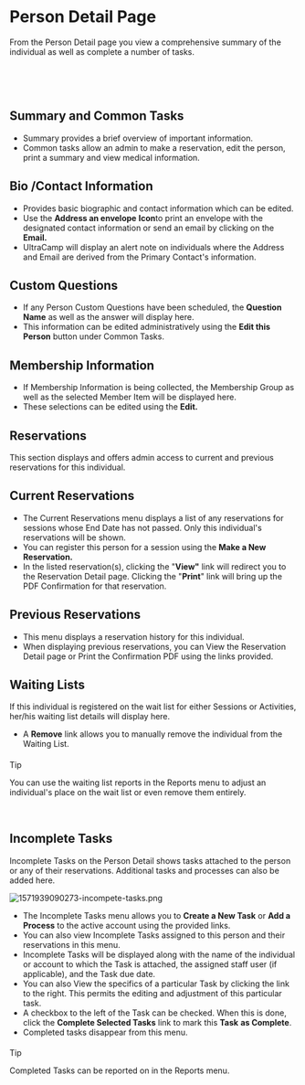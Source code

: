 # Person Detail Page
From the Person Detail page you view a comprehensive summary of the individual as well as complete a number of tasks.


 



 


## 


## Summary and Common Tasks


* Summary provides a brief overview of important information.
* Common tasks allow an admin to make a reservation, edit the person, print a summary and view medical information.


## 


## Bio /Contact Information


* Provides basic biographic and contact information which can be edited.
* Use the **Address an envelope** **Icon**to print an envelope with the designated contact information or send an email by clicking on the **Email.**
* UltraCamp will display an alert note on individuals where the Address and Email are derived from the Primary Contact's information.


## 


## Custom Questions


* If any Person Custom Questions have been scheduled, the **Question Name** as well as the answer will display here.
* This information can be edited administratively using the **Edit this Person** button under Common Tasks.


## 


## Membership Information


* If Membership Information is being collected, the Membership Group as well as the selected Member Item will be displayed here.
* These selections can be edited using the **Edit.**


## 


## Reservations


This section displays and offers admin access to current and previous reservations for this individual. 


## 


## Current Reservations


* The Current Reservations menu displays a list of any reservations for sessions whose End Date has not passed. Only this individual's reservations will be shown.
* You can register this person for a session using the **Make a New Reservation.**
* In the listed reservation(s), clicking the "**View"** link will redirect you to the Reservation Detail page. Clicking the "**Print**" link will bring up the PDF Confirmation for that reservation.


## 


## Previous Reservations


* This menu displays a reservation history for this individual.
* When displaying previous reservations, you can View the Reservation Detail page or Print the Confirmation PDF using the links provided.


## 


## Waiting Lists


If this individual is registered on the wait list for either Sessions or Activities, her/his waiting list details will display here. 


* A **Remove** link allows you to manually remove the individual from the Waiting List.



#### 
 Tip


You can use the waiting list reports in the Reports menu to adjust an individual's place on the wait list or even remove them entirely.



 


## Incomplete Tasks


Incomplete Tasks on the Person Detail shows tasks attached to the person or any of their reservations. Additional tasks and processes can also be added here.    


![1571939090273-incompete-tasks.png](https://help.ultracamp.com/hc/article_attachments/7697673662100/1571939090273-incompete-tasks.png)


* The Incomplete Tasks menu allows you to **Create a New Task** or **Add a Process** to the active account using the provided links.
* You can also view Incomplete Tasks assigned to this person and their reservations in this menu.
* Incomplete Tasks will be displayed along with the name of the individual or account to which the Task is attached, the assigned staff user (if applicable), and the Task due date.
* You can also View the specifics of a particular Task by clicking the link to the right. This permits the editing and adjustment of this particular task.
* A checkbox to the left of the Task can be checked. When this is done, click the **Complete Selected Tasks** link to mark this **Task** **as Complete**.
* Completed tasks disappear from this menu.



#### 
 Tip


Completed Tasks can be reported on in the Reports menu.


